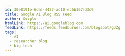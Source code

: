 ```yaml
---
id: 30e8191e-6daf-4437-ac10-ec6b167ad3c9
title: Google AI Blog RSS Feed
author: Google
htmlLink: https://ai.googleblog.com
feedLink: https://feeds.feedburner.com/blogspot/gJZg
tags:
  - AI
  - researcher blog
  - big tech
---
```

